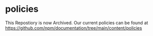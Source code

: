 # policies

This Repostiory is now Archived. Our current policies can be found at https://github.com/npm/documentation/tree/main/content/policies
